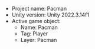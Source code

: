 <!-- UNITY CODE ASSIST INSTRUCTIONS START -->
- Project name: Pacman
- Unity version: Unity 2022.3.14f1
- Active game object:
  - Name: Pacman
  - Tag: Player
  - Layer: Pacman
<!-- UNITY CODE ASSIST INSTRUCTIONS END -->